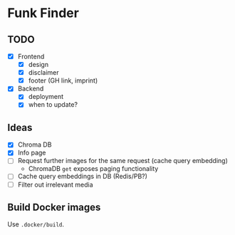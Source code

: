 # Funk Finder

## TODO

- [x] Frontend
  - [x] design
  - [x] disclaimer
  - [x] footer (GH link, imprint)
- [x] Backend
  - [x] deployment
  - [x] when to update?

## Ideas

- [x] Chroma DB
- [x] Info page
- [ ] Request further images for the same request (cache query embedding)
  - ChromaDB `get` exposes paging functionality
- [ ] Cache query embeddings in DB (Redis/PB?)
- [ ] Filter out irrelevant media

## Build Docker images

Use `.docker/build`.

